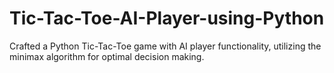 # Tic-Tac-Toe-AI-Player-using-Python

Crafted a Python Tic-Tac-Toe game with AI player functionality, utilizing the minimax algorithm for optimal decision making.
